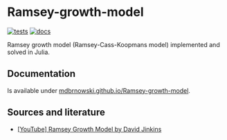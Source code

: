 # Ramsey-growth-model

[![tests](https://github.com/mdbrnowski/Ramsey-growth-model/actions/workflows/test.yml/badge.svg)](https://github.com/mdbrnowski/Ramsey-growth-model/actions/workflows/test.yml)
[![docs](https://img.shields.io/badge/docs-dev-blue.svg)](https://mdbrnowski.github.io/Ramsey-growth-model/dev)

Ramsey growth model (Ramsey-Cass-Koopmans model) implemented and solved in Julia.

## Documentation

Is available under [mdbrnowski.github.io/Ramsey-growth-model](https://mdbrnowski.github.io/Ramsey-growth-model/).

## Sources and literature

* [[YouTube] Ramsey Growth Model by David Jinkins](https://www.youtube.com/playlist?list=PL94VN_srVyLD7Tk7s5b6qI8SEJP2LszKA)
